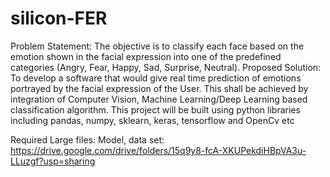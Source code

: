 # silicon-FER
Problem Statement: 
The objective is to classify each face based on the emotion shown in the facial expression into 
one of the predefined categories (Angry, Fear, Happy, Sad, Surprise, Neutral).
Proposed Solution:
To develop a software that would give real time prediction of emotions portrayed by 
the facial expression of the User. This shall be achieved by integration of Computer Vision, 
Machine Learning/Deep Learning based classification algorithm. This project will be built 
using python libraries including pandas, numpy, sklearn, keras, tensorflow and OpenCv etc

Required Large files:
Model, data set:
https://drive.google.com/drive/folders/15q9y8-fcA-XKUPekdiHBpVA3u-LLuzgf?usp=sharing

